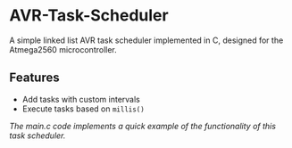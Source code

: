 # AVR-Task-Scheduler

A simple linked list AVR task scheduler implemented in C, designed for the Atmega2560 microcontroller.

## Features
- Add tasks with custom intervals
- Execute tasks based on `millis()`

*The main.c code implements a quick example of the functionality of this task scheduler.*


